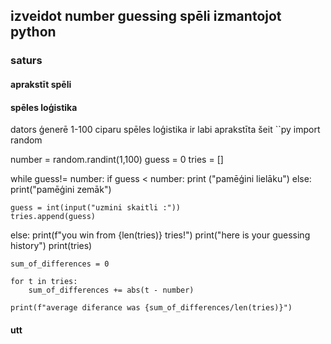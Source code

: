 ## izveidot number guessing spēli izmantojot python

### saturs

#### aprakstīt spēli 
#### spēles loģistika
dators ģenerē 1-100 ciparu
spēles loģistika ir labi aprakstīta šeit
``py
import random

number = random.randint(1,100)
guess = 0
tries = [] 

while  guess!= number:
    if guess < number:
        print ("pamēģini lielāku")
    else:
        print("pamēģini zemāk")

    guess = int(input("uzmini skaitli :"))
    tries.append(guess)
else:
    print(f"you win from {len(tries)} tries!")
    print("here is your guessing history")
    print(tries)

    sum_of_differences = 0

    for t in tries:
        sum_of_differences += abs(t - number)

    print(f"average diferance was {sum_of_differences/len(tries)}")
    
#### utt
